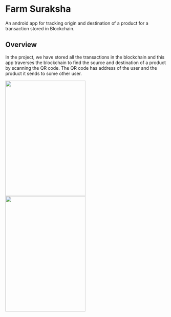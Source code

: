 # Farm Suraksha
An android app for tracking origin and destination of a product for a transaction stored in Blockchain.

## Overview

In the project, we have stored all the transactions in the blockchain and this app traverses the blockchain to find the source and destination of a product by scanning the QR code. The QR code has address of the user and the product it sends to some other user.

<img src="/images/screen1.png" width=250 height=360 align="left"></img>
<img src="/images/screen2.png" width=250 height=360 align="left"></img>